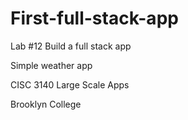 # First-full-stack-app
Lab #12 Build a full stack app

Simple weather app

CISC 3140 Large Scale Apps

Brooklyn College
